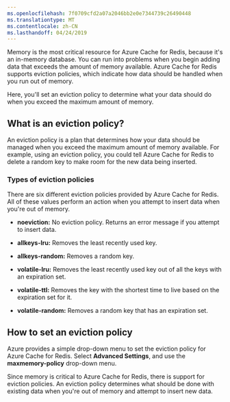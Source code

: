 ```yaml
---
ms.openlocfilehash: 7f0709cfd2a07a2046bb2e0e7344739c26490448
ms.translationtype: MT
ms.contentlocale: zh-CN
ms.lasthandoff: 04/24/2019
---
```

Memory is the most critical resource for Azure Cache for Redis, because it's an in-memory database. You can run into problems when you begin adding data that exceeds the amount of memory available. Azure Cache for Redis supports eviction policies, which indicate how data should be handled when you run out of memory.

Here, you'll set an eviction policy to determine what your data should do when you exceed the maximum amount of memory.

## <a name="what-is-an-eviction-policy"></a>What is an eviction policy?

An eviction policy is a plan that determines how your data should be managed when you exceed the maximum amount of memory available. For example, using an eviction policy, you could tell Azure Cache for Redis to delete a random key to make room for the new data being inserted.

### <a name="types-of-eviction-policies"></a>Types of eviction policies

There are six different eviction policies provided by Azure Cache for Redis. All of these values perform an action when you attempt to insert data when you're out of memory.

* **noeviction:** No eviction policy. Returns an error message if you attempt to insert data.

* **allkeys-lru:** Removes the least recently used key.

* **allkeys-random:** Removes a random key.

* **volatile-lru:** Removes the least recently used key out of all the keys with an expiration set.

* **volatile-ttl:** Removes the key with the shortest time to live based on the expiration set for it.

* **volatile-random:** Removes a random key that has an expiration set.

## <a name="how-to-set-an-eviction-policy"></a>How to set an eviction policy

Azure provides a simple drop-down menu to set the eviction policy for Azure Cache for Redis. Select **Advanced Settings**, and use the **maxmemory-policy** drop-down menu.

Since memory is critical to Azure Cache for Redis, there is support for eviction policies. An eviction policy determines what should be done with existing data when you're out of memory and attempt to insert new data.